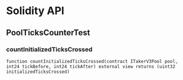 # Solidity API

## PoolTicksCounterTest

### countInitializedTicksCrossed

```solidity
function countInitializedTicksCrossed(contract ITakerV3Pool pool, int24 tickBefore, int24 tickAfter) external view returns (uint32 initializedTicksCrossed)
```

